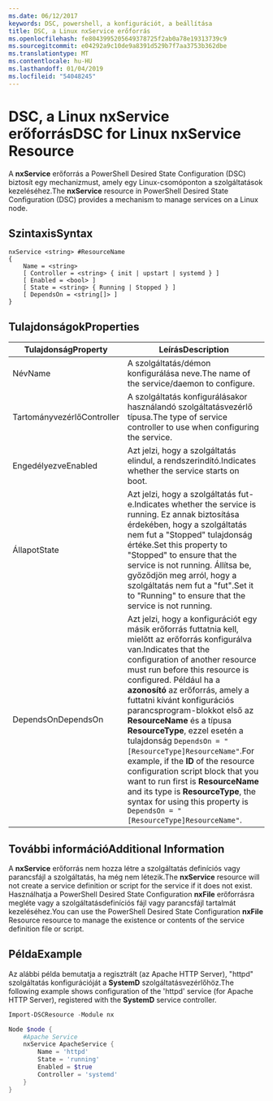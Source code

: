 ```yaml
---
ms.date: 06/12/2017
keywords: DSC, powershell, a konfigurációt, a beállítása
title: DSC, a Linux nxService erőforrás
ms.openlocfilehash: fe8043995205649378725f2ab0a78e19313739c9
ms.sourcegitcommit: e04292a9c10de9a8391d529b7f7aa3753b362dbe
ms.translationtype: MT
ms.contentlocale: hu-HU
ms.lasthandoff: 01/04/2019
ms.locfileid: "54048245"
---
```

# <a name="dsc-for-linux-nxservice-resource"></a><span data-ttu-id="04680-103">DSC, a Linux nxService erőforrás</span><span class="sxs-lookup"><span data-stu-id="04680-103">DSC for Linux nxService Resource</span></span>

<span data-ttu-id="04680-104">A **nxService** erőforrás a PowerShell Desired State Configuration (DSC) biztosít egy mechanizmust, amely egy Linux-csomóponton a szolgáltatások kezeléséhez.</span><span class="sxs-lookup"><span data-stu-id="04680-104">The **nxService** resource in PowerShell Desired State Configuration (DSC) provides a mechanism to manage services on a Linux node.</span></span>

## <a name="syntax"></a><span data-ttu-id="04680-105">Szintaxis</span><span class="sxs-lookup"><span data-stu-id="04680-105">Syntax</span></span>

```
nxService <string> #ResourceName
{
    Name = <string>
    [ Controller = <string> { init | upstart | systemd } ]
    [ Enabled = <bool> ]
    [ State = <string> { Running | Stopped } ]
    [ DependsOn = <string[]> ]
}
```

## <a name="properties"></a><span data-ttu-id="04680-106">Tulajdonságok</span><span class="sxs-lookup"><span data-stu-id="04680-106">Properties</span></span>

| <span data-ttu-id="04680-107">Tulajdonság</span><span class="sxs-lookup"><span data-stu-id="04680-107">Property</span></span> | <span data-ttu-id="04680-108">Leírás</span><span class="sxs-lookup"><span data-stu-id="04680-108">Description</span></span> |
|---|---|
| <span data-ttu-id="04680-109">Név</span><span class="sxs-lookup"><span data-stu-id="04680-109">Name</span></span>| <span data-ttu-id="04680-110">A szolgáltatás/démon konfigurálása neve.</span><span class="sxs-lookup"><span data-stu-id="04680-110">The name of the service/daemon to configure.</span></span>|
| <span data-ttu-id="04680-111">Tartományvezérlő</span><span class="sxs-lookup"><span data-stu-id="04680-111">Controller</span></span>| <span data-ttu-id="04680-112">A szolgáltatás konfigurálásakor használandó szolgáltatásvezérlő típusa.</span><span class="sxs-lookup"><span data-stu-id="04680-112">The type of service controller to use when configuring the service.</span></span>|
| <span data-ttu-id="04680-113">Engedélyezve</span><span class="sxs-lookup"><span data-stu-id="04680-113">Enabled</span></span>| <span data-ttu-id="04680-114">Azt jelzi, hogy a szolgáltatás elindul, a rendszerindító.</span><span class="sxs-lookup"><span data-stu-id="04680-114">Indicates whether the service starts on boot.</span></span>|
| <span data-ttu-id="04680-115">Állapot</span><span class="sxs-lookup"><span data-stu-id="04680-115">State</span></span>| <span data-ttu-id="04680-116">Azt jelzi, hogy a szolgáltatás fut-e.</span><span class="sxs-lookup"><span data-stu-id="04680-116">Indicates whether the service is running.</span></span> <span data-ttu-id="04680-117">Ez annak biztosítása érdekében, hogy a szolgáltatás nem fut a "Stopped" tulajdonság értéke.</span><span class="sxs-lookup"><span data-stu-id="04680-117">Set this property to "Stopped" to ensure that the service is not running.</span></span> <span data-ttu-id="04680-118">Állítsa be, győződjön meg arról, hogy a szolgáltatás nem fut a "fut".</span><span class="sxs-lookup"><span data-stu-id="04680-118">Set it to "Running" to ensure that the service is not running.</span></span>|
| <span data-ttu-id="04680-119">DependsOn</span><span class="sxs-lookup"><span data-stu-id="04680-119">DependsOn</span></span> | <span data-ttu-id="04680-120">Azt jelzi, hogy a konfigurációt egy másik erőforrás futtatnia kell, mielőtt az erőforrás konfigurálva van.</span><span class="sxs-lookup"><span data-stu-id="04680-120">Indicates that the configuration of another resource must run before this resource is configured.</span></span> <span data-ttu-id="04680-121">Például ha a **azonosító** az erőforrás, amely a futtatni kívánt konfigurációs parancsprogram-blokkot első az **ResourceName** és a típusa **ResourceType**, ezzel esetén a tulajdonság `DependsOn = "[ResourceType]ResourceName"`.</span><span class="sxs-lookup"><span data-stu-id="04680-121">For example, if the **ID** of the resource configuration script block that you want to run first is **ResourceName** and its type is **ResourceType**, the syntax for using this property is `DependsOn = "[ResourceType]ResourceName"`.</span></span>|

## <a name="additional-information"></a><span data-ttu-id="04680-122">További információ</span><span class="sxs-lookup"><span data-stu-id="04680-122">Additional Information</span></span>

<span data-ttu-id="04680-123">A **nxService** erőforrás nem hozza létre a szolgáltatás definíciós vagy parancsfájl a szolgáltatás, ha még nem létezik.</span><span class="sxs-lookup"><span data-stu-id="04680-123">The **nxService** resource will not create a service definition or script for the service if it does not exist.</span></span> <span data-ttu-id="04680-124">Használhatja a PowerShell Desired State Configuration **nxFile** erőforrásra megléte vagy a szolgáltatásdefiníciós fájl vagy parancsfájl tartalmát kezeléséhez.</span><span class="sxs-lookup"><span data-stu-id="04680-124">You can use the PowerShell Desired State Configuration **nxFile** Resource resource to manage the existence or contents of the service definition file or script.</span></span>

## <a name="example"></a><span data-ttu-id="04680-125">Példa</span><span class="sxs-lookup"><span data-stu-id="04680-125">Example</span></span>

<span data-ttu-id="04680-126">Az alábbi példa bemutatja a regisztrált (az Apache HTTP Server), "httpd" szolgáltatás konfigurációját a **SystemD** szolgáltatásvezérlőhöz.</span><span class="sxs-lookup"><span data-stu-id="04680-126">The following example shows configuration of the 'httpd' service (for Apache HTTP Server), registered with the **SystemD** service controller.</span></span>

```powershell
Import-DSCResource -Module nx

Node $node {
    #Apache Service
    nxService ApacheService {
        Name = 'httpd'
        State = 'running'
        Enabled = $true
        Controller = 'systemd'
    }
}
```
